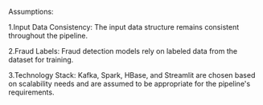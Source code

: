 
Assumptions:

1.Input Data Consistency:
  The input data structure remains consistent throughout the pipeline.


2.Fraud Labels:
  Fraud detection models rely on labeled data from the dataset for training.


3.Technology Stack:
  Kafka, Spark, HBase, and Streamlit are chosen based on scalability needs and are assumed to be appropriate for the pipeline's requirements.

